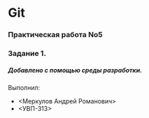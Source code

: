 # Git
### Практическая работа No5
### Задание 1.
##### Добавлено с помощью среды разработки.
Выполнил:
* <Меркулов Андрей Романович>
* <УВП-313>